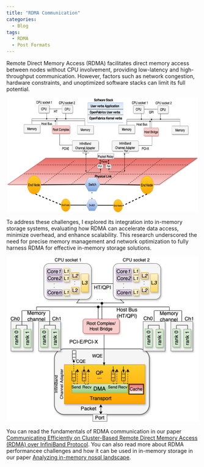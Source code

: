 ```yaml
---
title: "RDMA Communication"
categories:
  - Blog
tags:
  - RDMA
  - Post Formats
---
```


Remote Direct Memory Access (RDMA) facilitates direct memory access between nodes without CPU involvement, providing low-latency and high-throughput communication. However, factors such as network congestion, hardware constraints, and unoptimized software stacks can limit its full potential. 

<p align="center">
  <img src="/assets/images/infiniband.png" alt="InfiniBand Network"  width="500" height="300" />
</p>


To address these challenges, I explored its integration into in-memory storage systems, evaluating how RDMA can accelerate data access, minimize overhead, and enhance scalability. This research underscored the need for precise memory management and network optimization to fully harness RDMA for effective in-memory storage solutions.
 
![Single node perspective](/assets/images/RDMA.png)

You can read the fundamentals of RDMA communication in our paper [Communicating Efficiently on Cluster-Based Remote Direct Memory Access (RDMA) over InfiniBand Protocol](https://www.mdpi.com/2076-3417/8/11/2034). You can also read more about RDMA performancee challenges and how it can be used in in-memory storage in our paper [Analyzing in-memory nosql landscape](https://ieeexplore.ieee.org/abstract/document/9119827).
